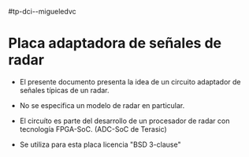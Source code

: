 #tp-dci--migueledvc

Placa adaptadora de señales de radar
====================================

+ El presente documento presenta la idea de un circuito adaptador de señales típicas de un radar.

+ No se especifica un modelo de radar en particular.

+ El circuíto es parte del desarrollo de un procesador de radar con tecnología FPGA-SoC. (ADC-SoC de Terasic)

+ Se utiliza para esta placa licencia "BSD 3-clause"

